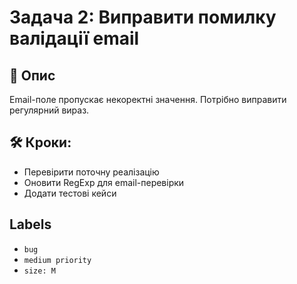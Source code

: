 # Задача 2: Виправити помилку валідації email

## 🐞 Опис
Email-поле пропускає некоректні значення. Потрібно виправити регулярний вираз.

## 🛠️ Кроки:
- Перевірити поточну реалізацію
- Оновити RegExp для email-перевірки
- Додати тестові кейси

## Labels
- `bug`
- `medium priority`
- `size: M`
